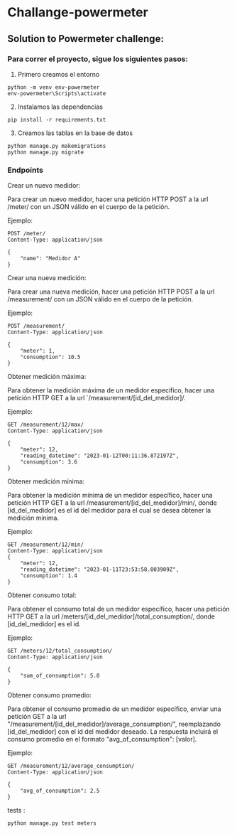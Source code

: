 # Challange-powermeter

## Solution to Powermeter challenge:


### Para correr el proyecto, sigue los siguientes pasos:


1) Primero creamos el entorno

```
python -m venv env-powermeter
env-powermeter\Scripts\activate
```
2) Instalamos las dependencias
```
pip install -r requirements.txt
```
3) Creamos las tablas en la base de datos
```
python manage.py makemigrations
python manage.py migrate
```

### Endpoints

Crear un nuevo medidor:

Para crear un nuevo medidor, hacer una petición HTTP POST a la url /meter/ con un JSON válido en el cuerpo de la petición.

Ejemplo:

```
POST /meter/
Content-Type: application/json

{
    "name": "Medidor A"
}
```

Crear una nueva medición:

Para crear una nueva medición, hacer una petición HTTP POST a la url /measurement/ con un JSON válido en el cuerpo de la petición.

Ejemplo:

```
POST /measurement/
Content-Type: application/json

{
    "meter": 1,
    "consumption": 10.5
}
```

Obtener medición máxima:

Para obtener la medición máxima de un medidor específico, hacer una petición HTTP GET a la url `/measurement/[id_del_medidor]/.

Ejemplo:

```
GET /measurement/12/max/
Content-Type: application/json

{
    "meter": 12,
    "reading_datetime": "2023-01-12T00:11:36.872197Z",
    "consumption": 3.6
}
```
Obtener medición mínima:

Para obtener la medición mínima de un medidor específico, hacer una petición HTTP GET a la url /measurement/[id_del_medidor]/min/, donde [id_del_medidor] es el id del medidor para el cual se desea obtener la medición mínima.

Ejemplo:

```
GET /measurement/12/min/
Content-Type: application/json
{
    "meter": 12,
    "reading_datetime": "2023-01-11T23:53:58.003909Z",
    "consumption": 1.4
}
```

Obtener consumo total:

Para obtener el consumo total de un medidor específico, hacer una petición HTTP GET a la url /meters/[id_del_medidor]/total_consumption/, donde [id_del_medidor] es el id.

Ejemplo:

```
GET /meters/12/total_consumption/
Content-Type: application/json

{
    "sum_of_consumption": 5.0
}
```
Obtener consumo promedio:

Para obtener el consumo promedio de un medidor específico, enviar una petición GET a la url "/measurement/[id_del_medidor]/average_consumption/", reemplazando [id_del_medidor] con el id del medidor deseado. La respuesta incluirá el consumo promedio en el formato "avg_of_consumption": [valor].

Ejemplo:

```
GET /measurement/12/average_consumption/
Content-Type: application/json

{
    "avg_of_consumption": 2.5
}
```


tests :

``` 
python manage.py test meters
```
